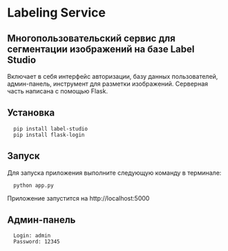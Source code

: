Labeling Service
================

Многопользовательский сервис для сегментации изображений на базе Label Studio
-----------------------------------------------------------------------------

Включает в себя интерфейс авторизации, базу данных пользователей, админ-панель, инструмент для разметки изображений. Серверная часть написана с помощью Flask.

Установка
---------

      pip install label-studio
      pip install flask-login
      
Запуск
------

Для запуска приложения выполните следующую команду в терминале:

      python app.py
      
Приложение запустится на http://localhost:5000

Админ-панель
------------

      Login: admin
      Password: 12345
